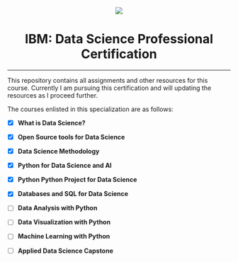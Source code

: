 <p align="center">
  <img src="https://user-images.githubusercontent.com/79361165/108628439-e6029000-7452-11eb-936c-edf21557562c.JPG">
</p>

<h1 align="center"> IBM: Data Science Professional Certification </h1>

<hr />

This repository contains all assignments and other resources for this course.
Currently I am pursuing this certification and will updating the resources as I proceed further.

The courses enlisted in this specialization are as follows:

- [x] __What is Data Science?__

- [x] __Open Source tools for Data Science__

- [x] __Data Science Methodology__ 

- [x] __Python for Data Science and AI__

- [x] __Python Python Project for Data Science__

- [x] __Databases and SQL for Data Science__

- [ ] __Data Analysis with Python__

- [ ] __Data Visualization with Python__

- [ ] __Machine Learning with Python__

- [ ] __Applied Data Science Capstone__
